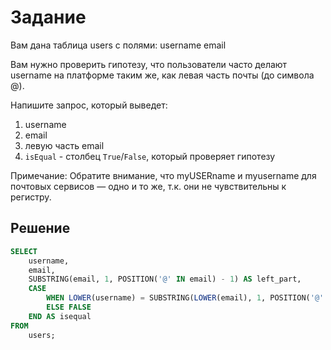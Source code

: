 # Задание
Вам дана таблица users с полями:
username
email

Вам нужно проверить гипотезу, что пользователи часто делают username на платформе таким же, как левая часть почты (до символа @).

Напишите запрос, который выведет:

1. username
2. email
3. левую часть email
4. `isEqual` - столбец `True`/`False`, который проверяет гипотезу

Примечание: Обратите внимание, что myUSERname и myusername для почтовых сервисов — одно и
то же, т.к. они не чувствительны к регистру.
## Решение
```sql
SELECT
    username,
    email,
    SUBSTRING(email, 1, POSITION('@' IN email) - 1) AS left_part,
    CASE
        WHEN LOWER(username) = SUBSTRING(LOWER(email), 1, POSITION('@' IN email) - 1) THEN TRUE
        ELSE FALSE
    END AS isequal
FROM
    users;
```
